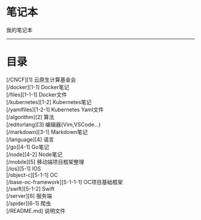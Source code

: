 # 笔记本
我的笔记本
****
# 目录
[/CNCF][1] 云原生计算基金会     
  [/docker][1-1] Docker笔记     
    [/files][1-1-1] Docker文件     
  [/kubernetes][1-2] Kubernetes笔记     
    [/yamlfiles][1-2-1] Kubernetes Yaml文件     
[/algorithm][2] 算法     
[/editorlang][3] 编辑器(Vim,VSCode...)     
  [/markdown][3-1] Markdown笔记     
[/language][4] 语言     
  [/go][4-1] Go笔记     
  [/node][4-2] Node笔记     
[/mobile][5] 移动端项目框架整理     
  [/ios][5-1] IOS     
    [/object-c][5-1-1] OC     
      [/base-oc-framework][5-1-1-1] OC项目基础框架     
    [/swift][5-1-2] Swift     
[/server][6] 服务端     
  [/spider][6-1] 爬虫     
[/README.md] 说明文件     
